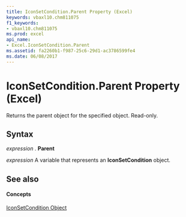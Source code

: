 ```yaml
---
title: IconSetCondition.Parent Property (Excel)
keywords: vbaxl10.chm811075
f1_keywords:
- vbaxl10.chm811075
ms.prod: excel
api_name:
- Excel.IconSetCondition.Parent
ms.assetid: fa2260b1-f987-25c6-29d1-ac3786599fe4
ms.date: 06/08/2017
---
```



# IconSetCondition.Parent Property (Excel)

Returns the parent object for the specified object. Read-only.


## Syntax

 _expression_ . **Parent**

 _expression_ A variable that represents an **IconSetCondition** object.


## See also


#### Concepts


[IconSetCondition Object](Excel.IconSetCondition.md)

